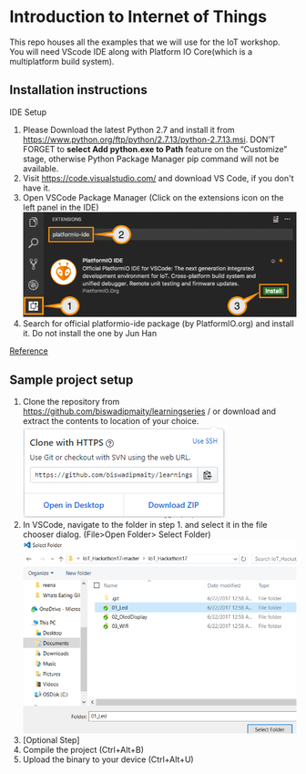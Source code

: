 # Introduction to Internet of Things
This repo houses all the examples that we will use for the IoT workshop. You will need VScode IDE along with Platform IO Core(which is a multiplatform build system).
## Installation instructions
IDE Setup

1. Please Download the latest Python 2.7 and install it from https://www.python.org/ftp/python/2.7.13/python-2.7.13.msi. 
DON’T FORGET to **select Add python.exe to Path** feature on the “Customize” stage, otherwise Python Package Manager pip command will not be available.
2. Visit https://code.visualstudio.com/ and download VS Code, if you don't have it.
3. Open VSCode Package Manager (Click on the extensions icon on the left panel in the IDE)  
  ![Visual Guide](docs/platformio.png)
4. Search for official platformio-ide package (by PlatformIO.org) and install it.
Do not install the one by Jun Han

[Reference](http://docs.platformio.org/en/latest/ide/vscode.html#installation "PlatformIO Website")

## Sample project setup
1. Clone the repository from https://github.com/biswadipmaity/learningseries / or download and extract the contents to location of your choice.  
  ![Clone snap](docs/clone.png)
2. In VSCode, navigate to the folder in step 1. and select it in the file chooser dialog. (File>Open Folder> Select Folder)  
  ![Folder snap](docs/folder.png)
3. [Optional Step]
4.	Compile the project (Ctrl+Alt+B)
5.	Upload the binary to your device (Ctrl+Alt+U)

